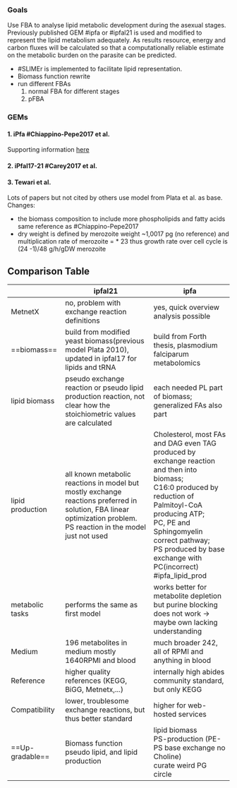 ### Goals
Use FBA to analyse lipid metabolic development during the asexual stages. Previously published GEM #ipfa or #ipfal21 is used and modified to represent the lipid metabolism adequately. As results resource, energy and carbon fluxes will be calculated so that a computationally reliable estimate on the metabolic burden on the parasite can be predicted. 
- #SLIMEr is implemented to facilitate lipid representation.
- Biomass function rewrite
- run different FBAs
	1. normal FBA for different stages
	2.  pFBA  
### GEMs
#### 1. iPfa #Chiappino-Pepe2017 et al.
Supporting information [here](https://doi.org/10.1371/journal.pcbi.1005397.s001)

#### 2. iPfal17-21 #Carey2017 et al.

#### 3. Tewari et al.
Lots of papers but not cited by others use model from Plata et al. as base. 
Changes:
- the biomass composition to include more phospholipids and fatty acids same reference as #Chiappino-Pepe2017
- dry weight is defined by merozoite weight ~1,0017 pg (no reference) and multiplication rate of merozoite = * 23 thus growth rate over cell cycle is (24 -1)/48 g/h/gDW merozoite
## Comparison Table 

|  | ipfal21 | ipfa |
| -------- | -------- | -------- |
| MetnetX| no, problem with exchange reaction definitions| yes, quick overview analysis possible|
| ==biomass==|build from modified yeast biomass(previous model Plata 2010), updated in ipfal17 for lipids and tRNA  | build from Forth thesis, plasmodium falciparum metabolomics|
|lipid biomass|pseudo exchange reaction or pseudo lipid production reaction, not clear how the stoichiometric values are calculated  | each needed PL part of biomass; generalized FAs also part |
|lipid production|all known metabolic reactions in model but mostly exchange reactions preferred in solution, FBA linear optimization problem.<br> PS reaction in the model just not used|Cholesterol, most FAs and DAG even TAG produced by exchange reaction and then into biomass;<br> C16:0 produced by reduction of Palmitoyl-CoA producing ATP;<br> PC, PE and Sphingomyelin correct pathway;<br> PS produced by base exchange with PC(incorrect) #ipfa_lipid_prod|
|metabolic tasks|performs the same as first model|works better for metabolite depletion but purine blocking does not work -> maybe own lacking understanding|
|Medium|196 metabolites in medium mostly 1640RPMI and blood| much broader 242, all of RPMI and anything in blood|
|Reference|higher quality references (KEGG, BiGG, Metnetx,...)| internally high abides community standard, but only KEGG|
|Compatibility|lower, troublesome exchange reactions, but thus better standard|higher for web-hosted services|
|==Up-gradable==|Biomass function<br>pseudo lipid, and lipid production|lipid biomass<br>PS-production (PE-PS base exchange no Choline)<br>curate weird PG circle|
